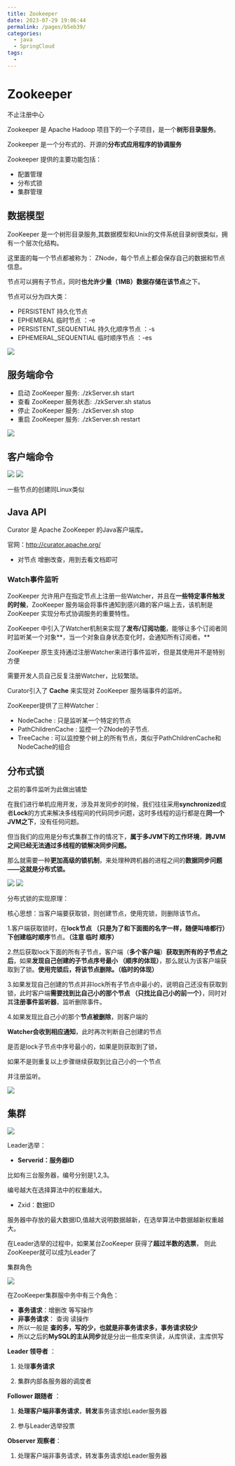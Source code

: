 ```yaml
---
title: Zookeeper
date: 2023-07-29 19:06:44
permalink: /pages/b5eb39/
categories:
  - java
  - SpringCloud
tags:
  - 
---
```

# Zookeeper

不止注册中心

Zookeeper 是 Apache Hadoop 项目下的一个子项目，是一个**树形目录服务**。

Zookeeper 是一个分布式的、开源的**分布式应用程序的协调服务**

Zookeeper 提供的主要功能包括： 

- 配置管理 
- 分布式锁 
- 集群管理



## 数据模型

ZooKeeper 是一个树形目录服务,其数据模型和Unix的文件系统目录树很类似，拥有一个层次化结构。

这里面的每一个节点都被称为： ZNode，每个节点上都会保存自己的数据和节点信息。

节点可以拥有子节点，同时**也允许少量（1MB）数据存储在该节点**之下。

节点可以分为四大类：

- PERSISTENT 持久化节点
- EPHEMERAL 临时节点 ：-e
- PERSISTENT_SEQUENTIAL 持久化顺序节点 ：-s
- EPHEMERAL_SEQUENTIAL 临时顺序节点 ：-es

<img src = 'https://czynotebook.oss-cn-beijing.aliyuncs.com/Zookeeper01.png'>



## 服务端命令

- 启动 ZooKeeper 服务: ./zkServer.sh start
- 查看 ZooKeeper 服务状态: ./zkServer.sh status
- 停止 ZooKeeper 服务: ./zkServer.sh stop 
- 重启 ZooKeeper 服务: ./zkServer.sh restart 

<img src = 'https://czynotebook.oss-cn-beijing.aliyuncs.com/Zookeeper02.png'>

## 客户端命令

<img src = 'https://czynotebook.oss-cn-beijing.aliyuncs.com/Zookeeper03.png'>

<img src = 'https://czynotebook.oss-cn-beijing.aliyuncs.com/Zookeeper04.png'>

一些节点的创建同Linux类似



## Java API

Curator 是 Apache ZooKeeper 的Java客户端库。

官网：http://curator.apache.org/

- 对节点 增删改查，用到去看文档即可



### Watch事件监听

ZooKeeper 允许用户在指定节点上注册一些Watcher，并且在**一些特定事件触发的时候**，ZooKeeper 服务端会将事件通知到感兴趣的客户端上去，该机制是 ZooKeeper 实现分布式协调服务的重要特性。

ZooKeeper 中引入了Watcher机制来实现了**发布/订阅功能**，能够让多个订阅者同时监听某一个对象**，当一个对象自身状态变化时，会通知所有订阅者。**

ZooKeeper 原生支持通过注册Watcher来进行事件监听，但是其使用并不是特别方便

需要开发人员自己反复注册Watcher，比较繁琐。

Curator引入了 **Cache** 来实现对 ZooKeeper 服务端事件的监听。

ZooKeeper提供了三种Watcher：

- NodeCache : 只是监听某一个特定的节点
- PathChildrenCache : 监控一个ZNode的子节点. 
- TreeCache : 可以监控整个树上的所有节点，类似于PathChildrenCache和NodeCache的组合



## 分布式锁

之前的事件监听为此做出铺垫

在我们进行单机应用开发，涉及并发同步的时候，我们往往采用**synchronized**或者**Lock**的方式来解决多线程间的代码同步问题，这时多线程的运行都是在**同一个JVM之下**，没有任何问题。

但当我们的应用是分布式集群工作的情况下，**属于多JVM下的工作环境**，**跨JVM之间已经无法通过多线程的锁解决同步问题。**

那么就需要一种**更加高级的锁机制**，来处理种跨机器的进程之间的**数据同步问题——这就是分布式锁。**



<img src = 'https://czynotebook.oss-cn-beijing.aliyuncs.com/Zookeeper05.png'>

<img src = 'https://czynotebook.oss-cn-beijing.aliyuncs.com/Zookeeper06.png'>





分布式锁的实现原理：

核心思想：当客户端要获取锁，则创建节点，使用完锁，则删除该节点。

1.客户端获取锁时，在**lock节点  （只是为了和下面图的名字一样，随便叫啥都行）**下创建**临时顺序**节点。**（注意 临时  顺序）**

2.然后获取lock下面的所有子节点，客户端（**多个客户端**）**获取到所有的子节点之后**，如果**发现自己创建的子节点序号最小  （顺序的体现）**，那么就认为该客户端获取到了锁。**使用完锁后，将该节点删除。（临时的体现）**

3.如果发现自己创建的节点并非lock所有子节点中最小的，说明自己还没有获取到锁，此时客户端**需要找到比自己小的那个节点  （只找比自己小的前一个）**，同时对其**注册事件监听器**，监听删除事件。

4.如果发现比自己小的那个**节点被删除**，则客户端的

 **Watcher会收到相应通知**，此时再次判断自己创建的节点

  是否是lock子节点中序号最小的，如果是则获取到了锁，

  如果不是则重复以上步骤继续获取到比自己小的一个节点

  并注册监听。



<img src = 'https://czynotebook.oss-cn-beijing.aliyuncs.com/Zookeeper07.png'>



## 集群

<img src = 'https://czynotebook.oss-cn-beijing.aliyuncs.com/Zookeeper08.png'>

Leader选举：

- **Serverid：服务器ID**

 比如有三台服务器，编号分别是1,2,3。

 编号越大在选择算法中的权重越大。

- Zxid：数据ID

 服务器中存放的最大数据ID,值越大说明数据越新，在选举算法中数据越新权重越大。

在Leader选举的过程中，如果某台ZooKeeper 获得了**超过半数的选票**， 则此ZooKeeper就可以成为Leader了



集群角色

<img src = 'https://czynotebook.oss-cn-beijing.aliyuncs.com/Zookeeper09.png'>



在ZooKeeper集群服中务中有三个角色：

- **事务请求**：增删改 等写操作 
- **非事务请求**： 查询  读操作
- 所以一般是 **查的多，写的少，也就是非事务请求多，事务请求较少**
- 所以之后的**MySQL的主从同步**就是分出一些库来供读，从库供读，主库供写

**Leader 领导者** ：     

1. 处理**事务请求**

2. 集群内部各服务器的调度者

**Follower 跟随者** ：

1. **处理客户端非事务请求**，**转发**事务请求给Leader服务器

2. 参与Leader选举投票

**Observer 观察者**：

1. 处理客户端非事务请求，转发事务请求给Leader服务器



